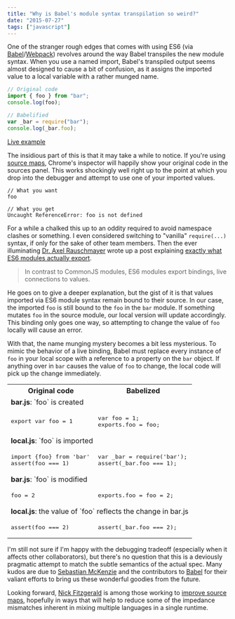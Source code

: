 ```yaml
---
title: "Why is Babel's module syntax transpilation so weird?"
date: "2015-07-27"
tags: ["javascript"]
---
```


One of the stranger rough edges that comes with using ES6 (via [Babel](http://babeljs.io)/[Webpack](http://webpack.github.io)) revolves around the way Babel transpiles the new module syntax. When you use a named import, Babel's transpiled output seems almost designed to cause a bit of confusion, as it assigns the imported value to a local variable with a rather munged name.

```js
// Original code
import { foo } from "bar";
console.log(foo);

// Babelified
var _bar = require("bar");
console.log(_bar.foo);
```

<!-- more -->

<a href="https://babeljs.io/repl/#?code=import%20%7Bfoo%7D%20from%20'bar'%0Aconsole.log(foo)">Live example</a>

The insidious part of this is that it may take a while to notice. If you're using [source maps](http://www.html5rocks.com/en/tutorials/developertools/sourcemaps/), Chrome's inspector will happily show your original code in the sources panel. This works shockingly well right up to the point at which you drop into the debugger and attempt to use one of your imported values.

```
// What you want
foo

// What you get
Uncaught ReferenceError: foo is not defined
```

For a while a chalked this up to an oddity required to avoid namespace clashes or something. I even considered switching to "vanilla" `require(...)` syntax, if only for the sake of other team members. Then the ever illuminating [Dr. Axel Rauschmayer](http://www.2ality.com/) wrote up a post explaining [exactly what ES6 modules actually export](http://www.2ality.com/2015/07/es6-module-exports.html).

> In contrast to CommonJS modules, ES6 modules export bindings, live connections to values.

He goes on to give a deeper explanation, but the gist of it is that values imported via ES6 module syntax remain bound to their source. In our case, the imported `foo` is still bound to the `foo` in the `bar` module. If something mutates `foo` in the source module, our local version will update accordingly. This binding only goes one way, so attempting to change the value of `foo` locally will cause an error.

With that, the name munging mystery becomes a bit less mysterious. To mimic the behavior of a live binding, Babel must replace every instance of `foo` in your local scope with a reference to a property on the `bar` object. If anything over in `bar` causes the value of `foo` to change, the local code will pick up the change immediately.

<table>
  <tr>
    <th>Original code</th>
    <th>Babelized</th>
  </tr>

  <tr><td colspan="2"><b>bar.js</b>: `foo` is created</td></tr>
  <tr><td class="highlight-inline"><pre>
export var foo = 1</pre>
  </td>
  <td class="highlight-inline"><pre>
var foo = 1;
exports.foo = foo;</pre>
  </td></tr>

  <tr><td colspan="2"><b>local.js</b>: `foo` is imported</td></tr>
  <tr><td class="highlight-inline"><pre>
import {foo} from 'bar'
assert(foo === 1)</pre>
  </td>
  <td class="highlight-inline"><pre>
var _bar = require('bar');
assert(_bar.foo === 1);</pre>
  </td></tr>

  <tr><td colspan="2"><b>bar.js</b>: `foo` is modified</td></tr>
  <tr><td class="highlight-inline"><pre>
foo = 2</pre>
  </td>
  <td class="highlight-inline"><pre>
exports.foo = foo = 2;</pre>
  </td></tr>

  <tr><td colspan="2"><b>local.js</b>: the value of `foo` reflects the change in bar.js</td></tr>
  <tr><td class="highlight-inline"><pre>
assert(foo === 2)</pre>
  </td>
  <td class="highlight-inline"><pre>
assert(_bar.foo === 2);</pre>
  </td></tr>
</table>

I'm still not sure if I'm happy with the debugging tradeoff (especially when it affects other collaborators), but there's no question that this is a deviously pragmatic attempt to match the subtle semantics of the actual spec. Many kudos are due to [Sebastian McKenzie](https://twitter.com/sebmck) and the contributors to [Babel](https://github.com/babel/babel) for their valiant efforts to bring us these wonderful goodies from the future.

Looking forward, [Nick Fitzgerald](http://fitzgeraldnick.com/) is among those working to [improve source maps](http://fitzgeraldnick.com/weblog/63/), hopefully in ways that will help to reduce some of the impedance mismatches inherent in mixing multiple languages in a single runtime.
